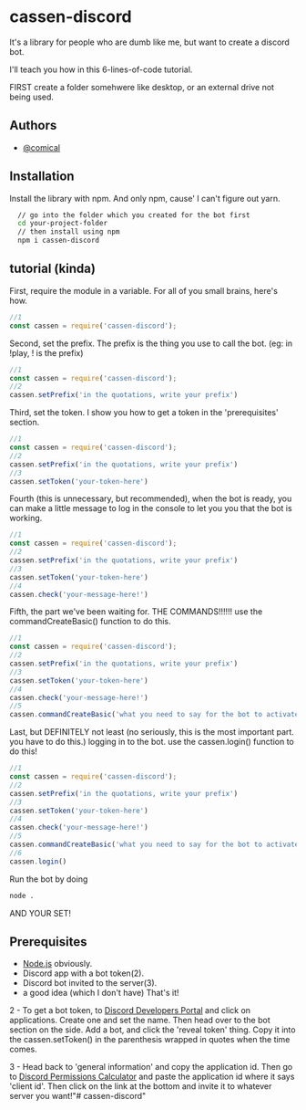 
# cassen-discord

It's a library for people who are dumb like me, but want to create a discord bot.

I'll teach you how in this 6-lines-of-code tutorial.

FIRST create a folder somehwere like desktop, or an external drive not being used.
## Authors

- [@comical](https://github.com/comicalthegreatmodder)


## Installation

Install the library with npm. And only npm, cause' I can't figure out yarn.

```bash
  // go into the folder which you created for the bot first
  cd your-project-folder
  // then install using npm
  npm i cassen-discord
```
    
## tutorial (kinda)

First, require the module in a variable. For all of you small brains, here's how.
```javascript
//1
const cassen = require('cassen-discord');
```

Second, set the prefix. The prefix is the thing you use to call the bot. (eg: in !play, ! is the prefix)
```javascript
//1
const cassen = require('cassen-discord');
//2
cassen.setPrefix('in the quotations, write your prefix')
```

Third, set the token. I show you how to get a token in the 'prerequisites' section.
```javascript
//1
const cassen = require('cassen-discord');
//2
cassen.setPrefix('in the quotations, write your prefix')
//3
cassen.setToken('your-token-here')
```

Fourth (this is unnecessary, but recommended), when the bot is ready, you can make a little message to log in the console to let you you that the bot is working.
```javascript
//1
const cassen = require('cassen-discord');
//2
cassen.setPrefix('in the quotations, write your prefix')
//3
cassen.setToken('your-token-here')
//4
cassen.check('your-message-here!')
```

Fifth, the part we've been waiting for. THE COMMANDS!!!!!! use the commandCreateBasic() function to do this.
```javascript
//1
const cassen = require('cassen-discord');
//2
cassen.setPrefix('in the quotations, write your prefix')
//3
cassen.setToken('your-token-here')
//4
cassen.check('your-message-here!')
//5
cassen.commandCreateBasic('what you need to say for the bot to activate','what the bot should say!')
```

Last, but DEFINITELY not least (no seriously, this is the most important part. you have to do this.) logging in to the bot. use the cassen.login() function to do this!
```javascript
//1
const cassen = require('cassen-discord');
//2
cassen.setPrefix('in the quotations, write your prefix')
//3
cassen.setToken('your-token-here')
//4
cassen.check('your-message-here!')
//5
cassen.commandCreateBasic('what you need to say for the bot to activate','what the bot should say!')
//6
cassen.login()
```
Run the bot by doing
```bash
node .
```
AND YOUR SET!
## Prerequisites

- [Node.js](https://nodejs.org/en) obviously.
- Discord app with a bot token(2).
- Discord bot invited to the server(3).
- a good idea (which I don't have)
That's it!

2 - To get a bot token, to [Discord Developers Portal](https://discord.dev) and click on applications. Create one and set the name. Then head over to the bot section on the side. Add a bot, and click the 'reveal token' thing. Copy it into the cassen.setToken() in the parenthesis wrapped in quotes when the time comes.

3 - Head back to 'general information' and copy the application id. Then go to [Discord Permissions Calculator](https://discordapi.com/permissions.html#8) and paste the application id where it says 'client id'. Then click on the link at the bottom and invite it to whatever server you want!"# cassen-discord" 
